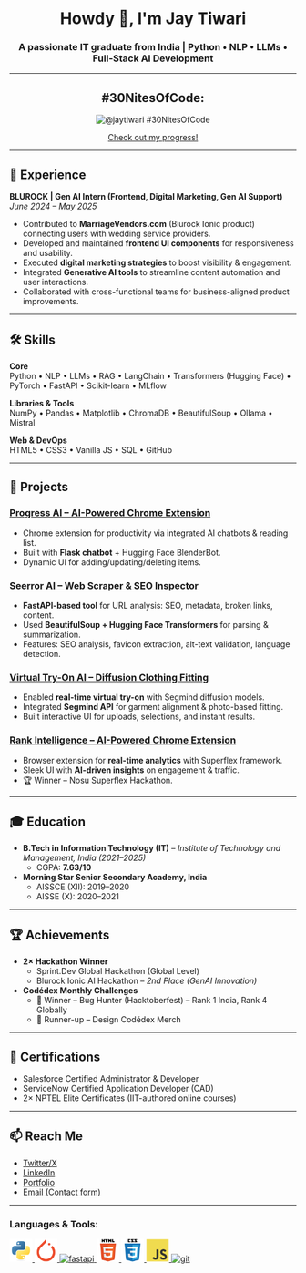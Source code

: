 <h1 align="center">Howdy 👋, I'm Jay Tiwari</h1>
<h3 align="center">A passionate IT graduate from India | Python • NLP • LLMs • Full-Stack AI Development</h3>

---

<h2 align="center"> #30NitesOfCode:</h2>

<div align="center">

![@jaytiwari #30NitesOfCode](https://www.codedex.io/api/petStatus?user=jaytiwari)  

[Check out my progress!](https://www.codedex.io/@jaytiwari/30-nites-of-code)  

</div>

---

## 🔭 Experience  

**BLUROCK | Gen AI Intern (Frontend, Digital Marketing, Gen AI Support)**  
*June 2024 – May 2025*  
- Contributed to **MarriageVendors.com** (Blurock Ionic product) connecting users with wedding service providers.  
- Developed and maintained **frontend UI components** for responsiveness and usability.  
- Executed **digital marketing strategies** to boost visibility & engagement.  
- Integrated **Generative AI tools** to streamline content automation and user interactions.  
- Collaborated with cross-functional teams for business-aligned product improvements.  

---

## 🛠️ Skills  

**Core**  
Python • NLP • LLMs • RAG • LangChain • Transformers (Hugging Face) • PyTorch • FastAPI • Scikit-learn • MLflow  

**Libraries & Tools**  
NumPy • Pandas • Matplotlib • ChromaDB • BeautifulSoup • Ollama • Mistral  

**Web & DevOps**  
HTML5 • CSS3 • Vanilla JS • SQL • GitHub  

---

## 🚀 Projects  

### [Progress AI – AI-Powered Chrome Extension](#)  
- Chrome extension for productivity via integrated AI chatbots & reading list.  
- Built with **Flask chatbot** + Hugging Face BlenderBot.  
- Dynamic UI for adding/updating/deleting items.  

### [Seerror AI – Web Scraper & SEO Inspector](#)  
- **FastAPI-based tool** for URL analysis: SEO, metadata, broken links, content.  
- Used **BeautifulSoup + Hugging Face Transformers** for parsing & summarization.  
- Features: SEO analysis, favicon extraction, alt-text validation, language detection.  

### [Virtual Try-On AI – Diffusion Clothing Fitting](#)  
- Enabled **real-time virtual try-on** with Segmind diffusion models.  
- Integrated **Segmind API** for garment alignment & photo-based fitting.  
- Built interactive UI for uploads, selections, and instant results.  

### [Rank Intelligence – AI-Powered Chrome Extension](#)  
- Browser extension for **real-time analytics** with Superflex framework.  
- Sleek UI with **AI-driven insights** on engagement & traffic.  
- 🏆 Winner – Nosu Superflex Hackathon.  

---

## 🎓 Education  

- **B.Tech in Information Technology (IT)** – *Institute of Technology and Management, India (2021–2025)*  
  - CGPA: **7.63/10**  
- **Morning Star Senior Secondary Academy, India**  
  - AISSCE (XII): 2019–2020  
  - AISSE (X): 2020–2021  

---

## 🏆 Achievements  

- **2× Hackathon Winner**  
  - Sprint.Dev Global Hackathon (Global Level)  
  - Blurock Ionic AI Hackathon – *2nd Place (GenAI Innovation)*  
- **Codédex Monthly Challenges**  
  - 🥇 Winner – Bug Hunter (Hacktoberfest) – Rank 1 India, Rank 4 Globally  
  - 🥈 Runner-up – Design Codédex Merch  

---

## 📜 Certifications  

- Salesforce Certified Administrator & Developer  
- ServiceNow Certified Application Developer (CAD)  
- 2× NPTEL Elite Certificates (IIT-authored online courses)  

---

## 📫 Reach Me  

- [Twitter/X](https://twitter.com/jaytiwari)  
- [LinkedIn](https://www.linkedin.com/in/jaytiwari/)  
- [Portfolio](https://www.jaytiwari.com/)  
- [Email (Contact form)](https://www.jaytiwari.com/#contact)  

---

<h3 align="left">Languages & Tools:</h3>
<p align="left">
<a href="https://www.python.org/" target="_blank"> <img src="https://raw.githubusercontent.com/devicons/devicon/master/icons/python/python-original.svg" alt="python" width="40" height="40"/> </a>
<a href="https://pytorch.org/" target="_blank"> <img src="https://raw.githubusercontent.com/devicons/devicon/master/icons/pytorch/pytorch-original.svg" alt="pytorch" width="40" height="40"/> </a>
<a href="https://fastapi.tiangolo.com/" target="_blank"> <img src="https://cdn.worldvectorlogo.com/logos/fastapi.svg" alt="fastapi" width="40" height="40"/> </a>
<a href="https://www.w3.org/html/" target="_blank"> <img src="https://raw.githubusercontent.com/devicons/devicon/master/icons/html5/html5-original-wordmark.svg" alt="html5" width="40" height="40"/> </a>
<a href="https://www.w3schools.com/css/" target="_blank"> <img src="https://raw.githubusercontent.com/devicons/devicon/master/icons/css3/css3-original-wordmark.svg" alt="css3" width="40" height="40"/> </a>
<a href="https://developer.mozilla.org/en-US/docs/Web/JavaScript" target="_blank"> <img src="https://raw.githubusercontent.com/devicons/devicon/master/icons/javascript/javascript-original.svg" alt="javascript" width="40" height="40"/> </a>
<a href="https://git-scm.com/" target="_blank"> <img src="https://www.vectorlogo.zone/logos/git-scm/git-scm-icon.svg" alt="git" width="40" height="40"/> </a>
</p>
